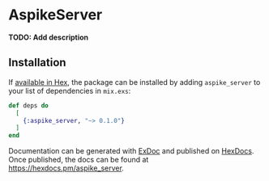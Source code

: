 # AspikeServer

**TODO: Add description**

## Installation

If [available in Hex](https://hex.pm/docs/publish), the package can be installed
by adding `aspike_server` to your list of dependencies in `mix.exs`:

```elixir
def deps do
  [
    {:aspike_server, "~> 0.1.0"}
  ]
end
```

Documentation can be generated with [ExDoc](https://github.com/elixir-lang/ex_doc)
and published on [HexDocs](https://hexdocs.pm). Once published, the docs can
be found at <https://hexdocs.pm/aspike_server>.

